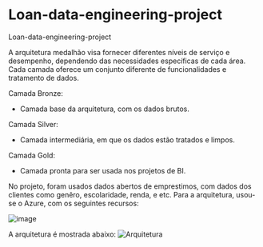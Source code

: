 # Loan-data-engineering-project
Loan-data-engineering-project

A arquitetura medalhão visa fornecer diferentes níveis de serviço e desempenho, dependendo das necessidades específicas de cada área. Cada camada oferece um conjunto diferente de funcionalidades e tratamento de dados.

Camada Bronze:
  - Camada base da arquitetura, com os dados brutos.

Camada Silver:
  - Camada intermediária, em que os dados estão tratados e limpos.


Camada Gold:
  - Camada pronta para ser usada nos projetos de BI.

No projeto, foram usados dados abertos de emprestimos, com dados dos clientes como genêro, escolaridade, renda, e etc. Para a arquitetura, usou-se o Azure, com os seguintes recursos:

![image](https://github.com/camila-almeida-rodrigues/Loan-data-engineering-project/assets/139059782/38a2aad0-108b-4a94-811a-995a429fbc20)


A arquitetura é mostrada abaixo:
![Arquitetura](https://github.com/camila-almeida-rodrigues/Loan-data-engineering-project/assets/139059782/49ff22b5-7e6c-477a-9802-e8d8674da2e4)


